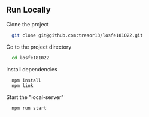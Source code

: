 ## Run Locally

Clone the project

```bash
  git clone git@github.com:tresor13/losfe181022.git
```

Go to the project directory

```bash
  cd losfe181022
```

Install dependencies

```bash
  npm install
  npm link
```

Start the "local-server"

```bash
  npm run start
```
